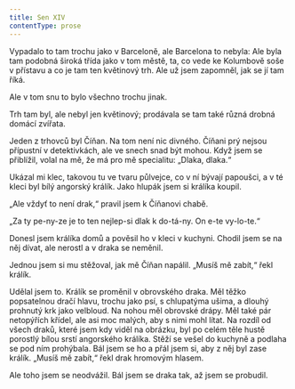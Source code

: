 ```yaml
---
title: Sen XIV
contentType: prose
---
```


<section>

Vypadalo to tam trochu jako v Barceloně, ale Barcelona to nebyla: Ale byla tam podobná široká třída jako v tom městě, ta, co vede ke Kolumbově soše v přístavu a co je tam ten květinový trh. Ale už jsem zapomněl, jak se jí tam říká.

Ale v tom snu to bylo všechno trochu jinak.

Trh tam byl, ale nebyl jen květinový; prodávala se tam také různá drobná domácí zvířata.

Jeden z trhovců byl Číňan. Na tom není nic divného. Číňani prý nejsou přípustní v detektivkách, ale ve snech snad být mohou. Když jsem se přiblížil, volal na mě, že má pro mě specialitu: „Dlaka, dlaka.“

Ukázal mi klec, takovou tu ve tvaru půlvejce, co v ní bývají papoušci, a v té kleci byl bílý angorský králík. Jako hlupák jsem si králíka koupil.

„Ale vždyť to není drak,“ pravil jsem k Číňanovi chabě.

„Za ty pe-ny-ze je to ten nejlep-si dlak k do-tá-ny. On e-te vy-lo-te.“

Donesl jsem králíka domů a pověsil ho v kleci v kuchyni. Chodil jsem se na něj dívat, ale nerostl a v draka se neměnil.

Jednou jsem si mu stěžoval, jak mě Číňan napálil. „Musíš mě zabít,“ řekl králík.

Udělal jsem to. Králík se proměnil v obrovského draka. Měl těžko popsatelnou dračí hlavu, trochu jako psí, s chlupatýma ušima, a dlouhý prohnutý krk jako velbloud. Na nohou měl obrovské drápy. Měl také pár netopýřích křídel, ale asi moc malých, aby s nimi mohl lítat. Na rozdíl od všech draků, které jsem kdy viděl na obrázku, byl po celém těle hustě porostlý bílou srstí angorského králíka. Stěží se vešel do kuchyně a podlaha se pod ním prohýbala. Bál jsem se ho a přál jsem si, aby z něj byl zase králík. „Musíš mě zabít,“ řekl drak hromovým hlasem.

Ale toho jsem se neodvážil. Bál jsem se draka tak, až jsem se probudil.

</section>
